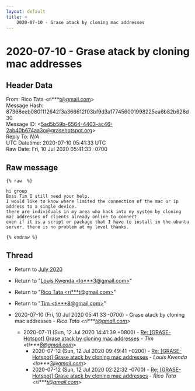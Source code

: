 ```yaml
---
layout: default
title: >
    2020-07-10 - Grase atack by cloning mac addresses
---
```


# 2020-07-10 - Grase atack by cloning mac addresses

## Header Data

From: Rico Tata \<ri***t@gmail.com\><br>
Message Hash: 87368eeb080f112642f3a366612f03bf9d3a177456001998225ea6b82b628d30<br>
Message ID: \<5ad5b59b-6564-4403-ac46-2ab40b674aa3o@grasehotspot.org\><br>
Reply To: _N/A_<br>
UTC Datetime: 2020-07-10 05:41:33 UTC<br>
Raw Date: Fri, 10 Jul 2020 05:41:33 -0700<br>

## Raw message

```
{% raw  %}

hi group
Boss Tim I still need your help.
I would like to know where limited the connection of the mac or ip address to a single device.
there are individuals in my area who hack into my system by cloning mac addresses of clients already online to connect.
even if it is a script or package that I have to install in the ubuntu server, there is no problem at my level thanks.

{% endraw %}
```

## Thread

+ Return to [July 2020](/archive/2020/07)

+ Return to "[Louis Kwenda <lo***3<span>@</span>gmail.com>](/authors/lo___3_at_gmail_com)"
+ Return to "[Rico Tata <ri***t<span>@</span>gmail.com>](/authors/ri___t_at_gmail_com)"
+ Return to "[Tim <ti***8<span>@</span>gmail.com>](/authors/ti___8_at_gmail_com)"

+ 2020-07-10 (Fri, 10 Jul 2020 05:41:33 -0700) - Grase atack by cloning mac addresses - _Rico Tata \<ri***t@gmail.com\>_
  + 2020-07-11 (Sun, 12 Jul 2020 14:41:39 +0800) - [Re: [GRASE-Hotspot] Grase atack by cloning mac addresses](/archive/2020/07/ae7b77f963392d45ae2a05efa172ebbe8b687e25b8953fe7457defc7e371b466) - _Tim \<ti***8@gmail.com\>_
    + 2020-07-12 (Sun, 12 Jul 2020 09:49:41 +0200) - [Re: [GRASE-Hotspot] Grase atack by cloning mac addresses](/archive/2020/07/56dfab91d8a47ef3472e5e9c61a28d782501dd268570a7e6b082afaf329583bf) - _Louis Kwenda \<lo***3@gmail.com\>_
    + 2020-07-12 (Sun, 12 Jul 2020 02:22:32 -0700) - [Re: [GRASE-Hotspot] Grase atack by cloning mac addresses](/archive/2020/07/88c9a79f5ac982019dea5d91fa588e3f0cad0a96db4ad85b104de4679e7d2230) - _Rico Tata \<ri***t@gmail.com\>_

